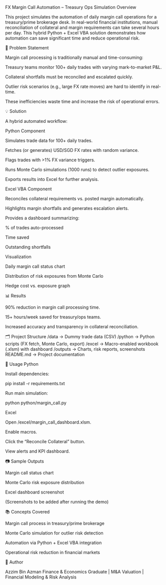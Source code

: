 FX Margin Call Automation – Treasury Ops Simulation
Overview

This project simulates the automation of daily margin call operations for a treasury/prime brokerage desk.
In real-world financial institutions, manual reconciliation of collateral and margin requirements can take several hours per day. This hybrid Python + Excel VBA solution demonstrates how automation can save significant time and reduce operational risk.

📌 Problem Statement

Margin call processing is traditionally manual and time-consuming:

Treasury teams monitor 100+ daily trades with varying mark-to-market P&L.

Collateral shortfalls must be reconciled and escalated quickly.

Outlier risk scenarios (e.g., large FX rate moves) are hard to identify in real-time.

These inefficiencies waste time and increase the risk of operational errors.

💡 Solution

A hybrid automated workflow:

Python Component

Simulates trade data for 100+ daily trades.

Fetches (or generates) USD/SGD FX rates with random variance.

Flags trades with >1% FX variance triggers.

Runs Monte Carlo simulations (1000 runs) to detect outlier exposures.

Exports results into Excel for further analysis.

Excel VBA Component

Reconciles collateral requirements vs. posted margin automatically.

Highlights margin shortfalls and generates escalation alerts.

Provides a dashboard summarizing:

% of trades auto-processed

Time saved

Outstanding shortfalls

Visualization

Daily margin call status chart

Distribution of risk exposures from Monte Carlo

Hedge cost vs. exposure graph

📊 Results

90% reduction in margin call processing time.

15+ hours/week saved for treasury/ops teams.

Increased accuracy and transparency in collateral reconciliation.

🗂️ Project Structure
/data       → Dummy trade data (CSV)
/python     → Python scripts (FX fetch, Monte Carlo, export)
/excel      → Macro-enabled workbook (.xlsm) with dashboard
/outputs    → Charts, risk reports, screenshots
README.md   → Project documentation

🚀 Usage
Python

Install dependencies:

pip install -r requirements.txt


Run main simulation:

python python/margin_call.py

Excel

Open /excel/margin_call_dashboard.xlsm.

Enable macros.

Click the “Reconcile Collateral” button.

View alerts and KPI dashboard.

📷 Sample Outputs

Margin call status chart

Monte Carlo risk exposure distribution

Excel dashboard screenshot

(Screenshots to be added after running the demo)

📚 Concepts Covered

Margin call process in treasury/prime brokerage

Monte Carlo simulation for outlier risk detection

Automation via Python + Excel VBA integration

Operational risk reduction in financial markets

🔗 Author

Azzim Bin Azman
Finance & Economics Graduate | M&A Valuation | Financial Modeling & Risk Analysis
